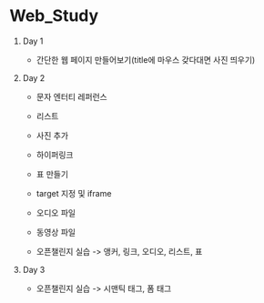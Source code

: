 # Web_Study
1. Day 1
    - 간단한 웹 페이지 만들어보기(title에 마우스 갖다대면 사진 띄우기)
2. Day 2
    - 문자 엔터티 레퍼런스
    - 리스트
    - 사진 추가
    - 하이퍼링크
    - 표 만들기
    - target 지정 및 iframe
    - 오디오 파일
    - 동영상 파일
    
    - 오픈챌린지 실습 -> 앵커, 링크, 오디오, 리스트, 표

3. Day 3
    - 오픈챌린지 실습 -> 시맨틱 태그, 폼 태그